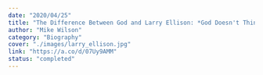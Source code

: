```yaml
---
date: "2020/04/25"
title: "The Difference Between God and Larry Ellison: *God Doesn't Think He's Larry Ellison"
author: "Mike Wilson"
category: "Biography"
cover: "./images/larry_ellison.jpg"
link: "https://a.co/d/07Uy9AMM"
status: "completed"
---
```

